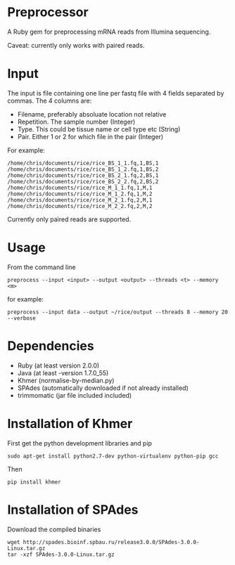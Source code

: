 Preprocessor
============

A Ruby gem for preprocessing mRNA reads from Illumina sequencing.

Caveat: currently only works with paired reads.

# Input

The input is file containing one line per fastq file with 4 fields separated by commas. The 4 columns are:

 - Filename, preferably absoluate location not relative
 - Repetition. The sample number (Integer)
 - Type. This could be tissue name or cell type etc (String)
 - Pair. Either 1 or 2 for which file in the pair (Integer)

For example:

```
/home/chris/documents/rice/rice_BS_1_1.fq,1,BS,1
/home/chris/documents/rice/rice_BS_1_2.fq,1,BS,2
/home/chris/documents/rice/rice_BS_2_1.fq,2,BS,1
/home/chris/documents/rice/rice_BS_2_2.fq,2,BS,2
/home/chris/documents/rice/rice_M_1_1.fq,1,M,1
/home/chris/documents/rice/rice_M_1_2.fq,1,M,2
/home/chris/documents/rice/rice_M_2_1.fq,2,M,1
/home/chris/documents/rice/rice_M_2_2.fq,2,M,2
```

Currently only paired reads are supported.

# Usage

From the command line

```
preprocess --input <input> --output <output> --threads <t> --memory <m>
```

for example:

```
preprocess --input data --output ~/rice/output --threads 8 --memory 20 --verbose
```

# Dependencies

 - Ruby (at least version 2.0.0)
 - Java (at least -version 1.7.0_55)
 - Khmer (normalise-by-median.py)
 - SPAdes (automatically downloaded if not already installed)
 - trimmomatic (jar file included included)

# Installation of Khmer

First get the python development libraries and pip

```
sudo apt-get install python2.7-dev python-virtualenv python-pip gcc
```

Then

```
pip install khmer
```

# Installation of SPAdes

Download the compiled binaries

```
wget http://spades.bioinf.spbau.ru/release3.0.0/SPAdes-3.0.0-Linux.tar.gz
tar -xzf SPAdes-3.0.0-Linux.tar.gz
```